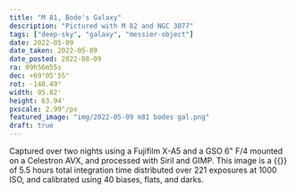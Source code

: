 ```yaml
---
title: "M 81, Bode's Galaxy"
description: "Pictured with M 82 and NGC 3077"
tags: ["deep-sky", "galaxy", "messier-object"]
date: 2022-05-09
date_taken: 2022-05-09
date_posted: 2022-08-09
ra: 09h56m55s
dec: +69°05'55"
rot: -140.49°
width: 95.82'
height: 63.94'
pxscale: 2.99"/px
featured_image: "img/2022-05-09 m81 bodes gal.png"
draft: true
---
```




Captured over two nights using a Fujifilm X-A5 and a GSO 6" F/4 mounted on a Celestron AVX, and processed with Siril and GIMP. This image is a {{<def stack />}} of 5.5 hours total integration time distributed over 221 exposures at 1000 ISO, and calibrated using 40 biases, flats, and darks.
